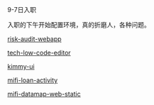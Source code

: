 9-7日入职

入职的下午开始配置环境，真的折磨人，各种问题。

[risk-audit-webapp](小米实习记录/risk-audit-webapp/index)

[tech-low-code-editor](小米实习记录/tech-low-code-editor/index)

[kimmy-ui](小米实习记录/kimmy-ui/index)

[mifi-loan-activity](小米实习记录/mifi-loan-activity/index)   

[mifi-datamap-web-static](小米实习记录/mifi-datamap-web-static/index)